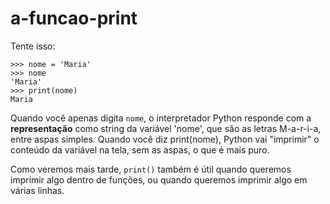 # a-funcao-print

Tente isso:

```text
>>> nome = 'Maria'
>>> nome
'Maria'
>>> print(nome)
Maria
```

Quando você apenas digita `nome`, o interpretador Python responde com a **representação** como string da variável 'nome', que são as letras M-a-r-i-a, entre aspas simples. Quando você diz print\(nome\), Python vai "imprimir" o conteúdo da variável na tela, sem as aspas, o que é mais puro.

Como veremos mais tarde, `print()` também é útil quando queremos imprimir algo dentro de funções, ou quando queremos imprimir algo em várias linhas.

